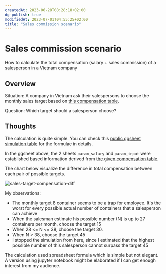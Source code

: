 ```yaml
---
createdAt: 2023-06-28T08:28:18+02:00
dg-publish: true
modifiedAt: 2023-07-01T04:55:25+02:00
title: "Sales commission scenario"
---
```

# Sales commission scenario

How to calculate the total compensation (salary + sales commission) of a salesperson in a Vietnam company

## Overview

Situation: A company in Vietnam ask their salespersons to choose the monthly sales target based on [this compensation table](https://app.box.com/s/9q6n3e7a1b7fwdqlf3c99wizh66k3jf7).

Question: Which target should a salesperson choose?

## Thoughts

The calculation is quite simple. You can check this [public ggsheet simulation table](https://docs.google.com/spreadsheets/d/1vp6-_2dE4raeym03sYPakXQfrSXLxJRVntI9yuN23SE/edit?usp=sharing) for the formulae in details.

In the ggsheet above, the 2 sheets `param_salary` and `param_input` were established based information derived from [the given compensation table](https://app.box.com/s/9q6n3e7a1b7fwdqlf3c99wizh66k3jf7).

The chart below visualize the difference in total compensation between each pair of possible targets.

![sales-target-compensation-diff](https://ik.imagekit.io/casa/h7b-dendron/20230701_sales-target-compensation-diff_BZGK0uLSB.svg?updatedAt=1688179752735)

My observations:
- The monthly target 8 container seems to be a trap for employee. It's the worst for every possible actual number of containers that a salesperson can achieve
- When the salesman estimate his possible number (N) is up to 27 containers per month, choose the target 15
- When 28 <= N <= 38, choose the target 30.
- When N > 38, choose the target 45
- I stopped the simulation from here, since I estimated that the highest possible number of this salesperson cannot surpass the target 45

The calculation used spreadsheet formula which is simple but not elegant. A version using jupyter notebook might be elaborated if I can get enough interest from my audience.